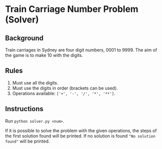 # Train Carriage Number Problem (Solver)

## Background
Train carriages in Sydney are four digit numbers, 0001 to 9999.
The aim of the game is to make 10 with the digits.

## Rules
1. Must use all the digits.
2. Must use the digits in order (brackets can be used).
3. Operations available: `['+', '-', '/', '*', '**']`.

## Instructions
Run `python solver.py <num>`.

If it is possible to solve the problem with the given operations, the steps of the first solution found will be printed.
If no solution is found `"No solution found"` will be printed. 

